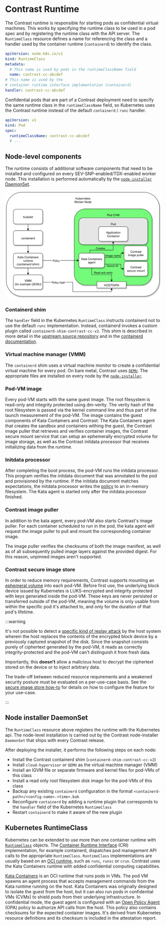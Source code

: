 # Contrast Runtime

The Contrast runtime is responsible for starting pods as confidential virtual machines.
This works by specifying the runtime class to be used in a pod spec and by registering the runtime class with the API server.
The `RuntimeClass` resource defines a name for referencing the class and
a handler used by the container runtime (`containerd`) to identify the class.

```yaml
apiVersion: node.k8s.io/v1
kind: RuntimeClass
metadata:
  # This name is used by pods in the runtimeClassName field
  name: contrast-cc-abcdef
# This name is used by the
# container runtime interface implementation (containerd)
handler: contrast-cc-abcdef
```

Confidential pods that are part of a Contrast deployment need to specify the
same runtime class in the `runtimeClassName` field, so Kubernetes uses the
Contrast runtime instead of the default `containerd` / `runc` handler.

```yaml
apiVersion: v1
kind: Pod
spec:
  runtimeClassName: contrast-cc-abcdef
  # ...
```

## Node-level components

The runtime consists of additional software components that need to be installed
and configured on every SEV-SNP-enabled/TDX-enabled worker node.
This installation is performed automatically by the [`node-installer` DaemonSet](#node-installer-daemonset).

![Runtime components](../../_media/runtime.drawio.svg)

### Containerd shim

The `handler` field in the Kubernetes `RuntimeClass` instructs containerd not to use the default `runc` implementation.
Instead, containerd invokes a custom plugin called `containerd-shim-contrast-cc-v2`.
This shim is described in more detail in the [upstream source repository](https://github.com/kata-containers/kata-containers/tree/3.4.0/src/runtime) and in the [containerd documentation](https://github.com/containerd/containerd/blob/main/core/runtime/v2/README.md).

### Virtual machine manager (VMM)

The `containerd` shim uses a virtual machine monitor to create a confidential virtual machine for every pod.
On bare metal, Contrast uses [`QEMU`](https://www.qemu.org/).
The appropriate files are installed on every node by the [`node-installer`](#node-installer-daemonset).

### Pod-VM image

Every pod-VM starts with the same guest image.
The root filesystem is read-only and integrity protected using dm-verity.
The verity hash of the root filesystem is passed via the kernel command line and thus part of the launch measurement of the pod-VM.
The image contains the guest components of Kata Containers and Contrast: The Kata Containers agent that creates the sandbox and containers withing the guest,
the Contrast image puller that retrieves and verifies container images, the Contrast secure mount service that can setup an ephemerally encrypted volume for image storage,
as well as the Contrast initdata processor that receives initializing data from the runtime.

### Initdata processor

After completing the boot process, the pod-VM runs the initdata processor.
This program verifies the initdata document that was annotated to the pod and provisioned by the runtime.
If the initdata document matches expectations, the initdata processor writes the [policy](policies.md) to an in-memory filesystem.
The Kata agent is started only after the initdata processor finished.

### Contrast image puller

In addition to the kata agent, every pod-VM also starts Contrast's image puller.
For each container scheduled to run in the pod, the kata agent will request the image puller to pull and mount the corresponding container image.

The image puller verifies the checksums of both the image manifest, as well as of all subsequently pulled image layers against the provided digest.
For this reason, unpinned images aren't supported.

### Contrast secure image store

In order to reduce memory requirements, Contrast supports mounting an [ephemeral volume](https://kubernetes.io/docs/concepts/storage/ephemeral-volumes/) into each pod-VM.
Before first use, the underlying block device issued by Kubernetes is LUKS-encrypted and integrity protected with keys generated inside the pod-VM.
These keys are never persisted or transferred outside of the pod-VM, meaning the volume is only usable from within the specific pod it's attached to, and only for the duration of that pod's lifetime.

:::warning

It's not possible to detect a [specific kind of replay attack][1] by the host system wherein the host replaces the contents of the encrypted block device by a previously captured snapshot of the disk.
Since the snapshot consists purely of ciphertext generated by the pod-VM, it reads as correctly integrity-protected and the pod-VM can't distinguish it from fresh data.

Importantly, this **doesn't** allow a malicious host to decrypt the ciphertext stored on the device or to inject arbitrary data.

The trade-off between reduced resource requirements and a weakened security posture must be evaluated on a per-use-case basis.
See the [secure image store how-to](../../howto/secure-image-store.md) for details on how to configure the feature for your use-case.

[1]: https://arxiv.org/pdf/1807.00309#page=5

:::

## Node installer DaemonSet

The `RuntimeClass` resource above registers the runtime with the Kubernetes api.
The node-level installation is carried out by the Contrast node-installer
`DaemonSet` that ships with every Contrast release.

After deploying the installer, it performs the following steps on each node:

- Install the Contrast containerd shim (`containerd-shim-contrast-cc-v2`)
- Install `cloud-hypervisor` or `QEMU` as the virtual machine manager (VMM)
- Install an IGVM file or separate firmware and kernel files for pod-VMs of this class
- Install a read only root filesystem disk image for the pod-VMs of this class
- Backup any existing `containerd` configuration in the format
  `<containerd-path>/<config-name>.<time>.bak`
- Reconfigure `containerd` by adding a runtime plugin that corresponds to the `handler` field of the Kubernetes `RuntimeClass`
- Restart `containerd` to make it aware of the new plugin

## Kubernetes RuntimeClass

Kubernetes can be extended to use more than one container runtime with [`RuntimeClass`](https://kubernetes.io/docs/concepts/containers/runtime-class/) objects.
The [Container Runtime Interface](https://kubernetes.io/docs/concepts/architecture/cri/) (CRI) implementation, for example containerd, dispatches pod management API calls to the appropriate `RuntimeClass`.
`RuntimeClass` implementations are usually based on an [OCI runtime](https://github.com/opencontainers/runtime-spec), such as `runc`, `runsc` or `crun`.
Contrast uses the Kata Containers runtime with added confidential computing capabilities.

[Kata Containers](https://katacontainers.io/) is an OCI runtime that runs pods in VMs.
The pod VM spawns an agent process that accepts management commands from the Kata runtime running on the host.
Kata Containers was originally designed to isolate the guest from the host, but it can also run pods in confidential VMs (CVMs) to shield pods from their underlying infrastructure.
In confidential mode, the guest agent is configured with an [Open Policy Agent](https://www.openpolicyagent.org/) (OPA) policy to authorize API calls from the host.
This policy also contains checksums for the expected container images.
It's derived from Kubernetes resource definitions and its checksum is included in the attestation report.
